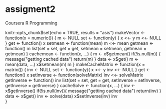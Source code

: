 # assigment2
Coursera R Programming

knitr::opts_chunk$set(echo = TRUE, results = "asis")
makeVector <- function(x = numeric()) {
  m <- NULL
  set <- function(y) {
    x <<- y
    m <<- NULL
  }
  get <- function() x
  setmean <- function(mean) m <<- mean
  getmean <- function() m
  list(set = set, get = get,
       setmean = setmean,
       getmean = getmean)
}
cachemean <- function(x, ...) {
  m <- x$getmean()
  if(!is.null(m)) {
    message("getting cached data")
    return(m)
  }
  data <- x$get()
  m <- mean(data, ...)
  x$setmean(m)
  m
}
makeCacheMatrix <- function(x = matrix()) {
  inv <- NULL
  set <- function(y){
    x <<- y
    inv <<- NULL
  }
  get <- function() x
  setInverse <- function(solveMatrix) inv <<- solveMatrix
  getInverse <- function() inv
  list(set = set, get = get, setInverse = setInverse, getInverse = getInverse)
}
cacheSolve <- function(x, ...) {
  inv <- x$getInverse()
  if(!is.null(inv)){
    message("getting cached data")
    return(inv)
  }
  data <- x$get()
  inv <- solve(data)
  x$setInverse(inv)
  inv      
}
